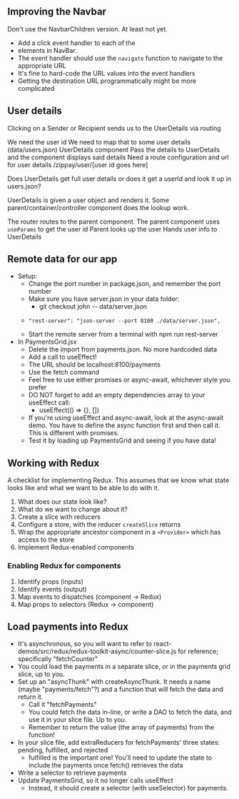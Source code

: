 ## Improving the Navbar

Don't use the NavbarChildren version. At least not yet.

- Add a click event handler to each of the <li> elements in NavBar.
- The event handler should use the `navigate` function to navigate to the appropriate URL
- It's fine to hard-code the URL values into the event handlers
- Getting the destination URL programmatically might be more complicated

## User details

Clicking on a Sender or Recipient sends us to the UserDetails via routing

We need the user id
We need to map that to some user details (data/users.json)
UserDetails component
Pass the details to UserDetails and the component displays said details
Need a route configuration and url for user details
/zippay/user/[user id goes here]

Does UserDetails get full user details or does it get a userId and look it up in users.json?

UserDetails is given a user object and renders it. Some parent/container/controller component does the lookup work.

<UserDetailsLookup>
  <UserDetails>
</UserDetailsLookup>

The router routes to the parent component.
The parent component uses `useParams` to get the user id
Parent looks up the user
Hands user info to UserDetails

## Remote data for our app

- Setup:
  - Change the port number in package.json, and remember the port number
  - Make sure you have server.json in your data folder:
    - git checkout john -- data/server.json
  -     "rest-server": "json-server --port 8100 ./data/server.json",
  - Start the remote server from a terminal with npm run rest-server
- In PaymentsGrid.jsx
  - Delete the import from payments.json. No more hardcoded data
  - Add a call to useEffect!
  - The URL should be localhost:8100/payments
  - Use the fetch command
  - Feel free to use either promises or async-await, whichever style you prefer
  - DO NOT forget to add an empty dependencies array to your useEffect call:
    - useEffect(() => {}, [])
  - If you're using useEffect and async-await, look at the async-await demo. You have to define the async function first and then call it. This is different with promises.
  - Test it by loading up PaymentsGrid and seeing if you have data!

## Working with Redux

A checklist for implementing Redux. This assumes that we know what state looks like and what we want to be able to do with it.

1. What does our state look like?
2. What do we want to change about it?
3. Create a slice with reducers
4. Configure a store, with the reducer `createSlice` returns
5. Wrap the appropriate ancestor component in a `<Provider>` which has access to the store
6. Implement Redux-enabled components

### Enabling Redux for components

1. Identify props (inputs)
2. Identify events (output)
3. Map events to dispatches (component -> Redux)
4. Map props to selectors (Redux -> component)

## Load payments into Redux

- It's asynchronous, so you will want to refer to react-demos/src/redux/redux-toolkit-async/counter-slice.js for reference; specifically "fetchCounter"
- You could load the payments in a separate slice, or in the payments grid slice, up to you.
- Set up an "asyncThunk" with createAsyncThunk. It needs a name (maybe "payments/fetch"?) and a function that will fetch the data and return it.
  - Call it "fetchPayments"
  - You could fetch the data in-line, or write a DAO to fetch the data, and use it in your slice file. Up to you.
  - Remember to return the value (the array of payments) from the function!
- In your slice file, add extraReducers for fetchPayments' three states: pending, fulfilled, and rejected
  - fulfilled is the important one! You'll need to update the state to include the payments once fetch() retrieves the data
- Write a selector to retrieve payments
- Update PaymentsGrid, so it no longer calls useEffect
  - Instead, it should create a selector (with useSelector) for payments.
